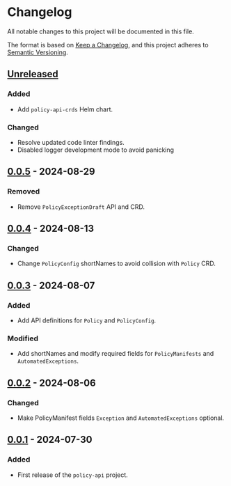 # Changelog

All notable changes to this project will be documented in this file.

The format is based on [Keep a Changelog](https://keepachangelog.com/en/1.0.0/),
and this project adheres to [Semantic Versioning](https://semver.org/spec/v2.0.0.html).

## [Unreleased]

### Added

- Add `policy-api-crds` Helm chart.

### Changed

- Resolve updated code linter findings.
- Disabled logger development mode to avoid panicking

## [0.0.5] - 2024-08-29

### Removed

- Remove `PolicyExceptionDraft` API and CRD.

## [0.0.4] - 2024-08-13

### Changed

- Change `PolicyConfig` shortNames to avoid collision with `Policy` CRD.

## [0.0.3] - 2024-08-07

### Added

- Add API definitions for `Policy` and `PolicyConfig`.

### Modified

- Add shortNames and modify required fields for `PolicyManifests` and `AutomatedExceptions`.

## [0.0.2] - 2024-08-06

### Changed

- Make PolicyManifest fields `Exception` and `AutomatedExceptions` optional.

## [0.0.1] - 2024-07-30

### Added

- First release of the `policy-api` project.

[Unreleased]: https://github.com/giantswarm/policy-api/compare/v0.0.5...HEAD
[0.0.5]: https://github.com/giantswarm/policy-api/compare/v0.0.4...v0.0.5
[0.0.4]: https://github.com/giantswarm/policy-api/compare/v0.0.3...v0.0.4
[0.0.3]: https://github.com/giantswarm/policy-api/compare/v0.0.2...v0.0.3
[0.0.2]: https://github.com/giantswarm/policy-api/compare/v0.0.1...v0.0.2
[0.0.1]: https://github.com/giantswarm/policy-api/releases/tag/v0.0.1
